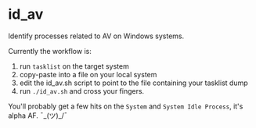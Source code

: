 # id_av
Identify processes related to AV on Windows systems.

Currently the workflow is:
1. run `tasklist` on the target system
1. copy-paste into a file on your local system
1. edit the id_av.sh script to point to the file containing your tasklist dump
1. run `./id_av.sh` and cross your fingers.

You'll probably get a few hits on the `System` and `System Idle Process`, it's alpha AF. ¯\_(ツ)_/¯
